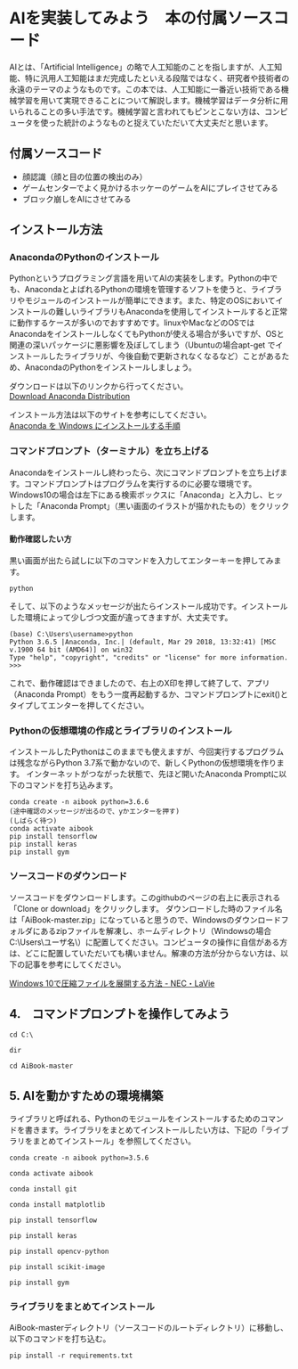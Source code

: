 # AIを実装してみよう　本の付属ソースコード

AIとは、「Artificial Intelligence」の略で人工知能のことを指しますが、人工知能、特に汎用人工知能はまだ完成したといえる段階ではなく、研究者や技術者の永遠のテーマのようなものです。この本では、人工知能に一番近い技術である機械学習を用いて実現できることについて解説します。機械学習はデータ分析に用いられることの多い手法です。機械学習と言われてもピンとこない方は、コンピュータを使った統計のようなものと捉えていただいて大丈夫だと思います。

## 付属ソースコード
- 顔認識（顔と目の位置の検出のみ）
- ゲームセンターでよく見かけるホッケーのゲームをAIにプレイさせてみる
- ブロック崩しをAIにさせてみる

## インストール方法

### AnacondaのPythonのインストール
Pythonというプログラミング言語を用いてAIの実装をします。Pythonの中でも、AnacondaとよばれるPythonの環境を管理するソフトを使うと、ライブラリやモジュールのインストールが簡単にできます。また、特定のOSにおいてインストールの難しいライブラリもAnacondaを使用してインストールすると正常に動作するケースが多いのでおすすめです。linuxやMacなどのOSではAnacondaをインストールしなくてもPythonが使える場合が多いですが、OSと関連の深いパッケージに悪影響を及ぼしてしまう（Ubuntuの場合apt-get でインストールしたライブラリが、今後自動で更新されなくなるなど）ことがあるため、AnacondaのPythonをインストールしましょう。<br>

ダウンロードは以下のリンクから行ってください。<br>
<a href="https://www.anaconda.com/download/">Download Anaconda Distribution</a><br>

インストール方法は以下のサイトを参考にしてください。<br>
<a href="https://weblabo.oscasierra.net/python-anaconda-install-windows/">Anaconda を Windows にインストールする手順</a><br>

### コマンドプロンプト（ターミナル）を立ち上げる
Anacondaをインストールし終わったら、次にコマンドプロンプトを立ち上げます。コマンドプロンプトはプログラムを実行するのに必要な環境です。
Windows10の場合は左下にある検索ボックスに「Anaconda」と入力し、ヒットした「Anaconda Prompt」（黒い画面のイラストが描かれたもの）をクリックします。
#### 動作確認したい方
黒い画面が出たら試しに以下のコマンドを入力してエンターキーを押してみます。

```
python
```
そして、以下のようなメッセージが出たらインストール成功です。インストールした環境によって少しづつ文面が違ってきますが、大丈夫です。
```
(base) C:\Users\username>python
Python 3.6.5 |Anaconda, Inc.| (default, Mar 29 2018, 13:32:41) [MSC v.1900 64 bit (AMD64)] on win32
Type "help", "copyright", "credits" or "license" for more information.                                                  >>>  
```

これで、動作確認はできましたので、右上のX印を押して終了して、アプリ（Anaconda Prompt）をもう一度再起動するか、コマンドプロンプトにexit()とタイプしてエンターを押してください。


### Pythonの仮想環境の作成とライブラリのインストール
インストールしたPythonはこのままでも使えますが、今回実行するプログラムは残念ながらPython 3.7系で動かないので、新しくPythonの仮想環境を作ります。
インターネットがつながった状態で、先ほど開いたAnaconda Promptに以下のコマンドを打ち込みます。
```
conda create -n aibook python=3.6.6
(途中確認のメッセージが出るので、yかエンターを押す)
(しばらく待つ)
conda activate aibook
pip install tensorflow
pip install keras
pip install gym
```

### ソースコードのダウンロード
ソースコードをダウンロードします。このgithubのページの右上に表示される「Clone or download」をクリックします。
ダウンロードした時のファイル名は「AiBook-master.zip」になっていると思うので、Windowsのダウンロードフォルダにあるzipファイルを解凍し、ホームディレクトリ（Windowsの場合　C:\Users\ユーザ名\）に配置してください。コンピュータの操作に自信がある方は、どこに配置していただいても構いません。解凍の方法が分からない方は、以下の記事を参考にしてください。

<a href="https://121ware.com/qasearch/1007/app/servlet/relatedqa?QID=018844">Windows 10で圧縮ファイルを展開する方法 - NEC・LaVie</a>



## 4.　コマンドプロンプトを操作してみよう
```
cd C:\
```
```
dir
```
```
cd AiBook-master
```
## 5. AIを動かすための環境構築

ライブラリと呼ばれる、Pythonのモジュールをインストールするためのコマンドを書きます。ライブラリをまとめてインストールしたい方は、下記の「ライブラリをまとめてインストール」を参照してください。
```
conda create -n aibook python=3.5.6
```
```
conda activate aibook
```
```
conda install git
```
```
conda install matplotlib
```
```
pip install tensorflow
```
```
pip install keras
```
```
pip install opencv-python
```
```
pip install scikit-image
```
```
pip install gym
```
### ライブラリをまとめてインストール

AiBook-masterディレクトリ（ソースコードのルートディレクトリ）に移動し、以下のコマンドを打ち込む。
```
pip install -r requirements.txt
```


